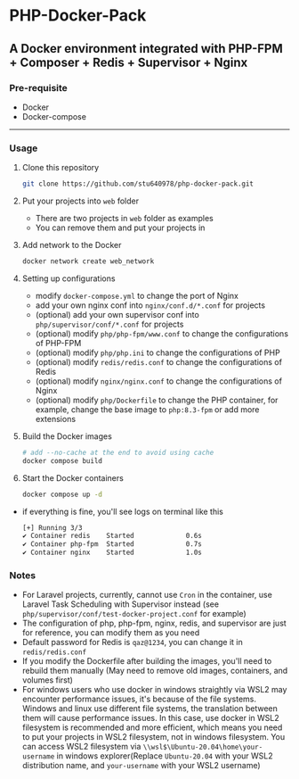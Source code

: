 # PHP-Docker-Pack

## A Docker environment integrated with PHP-FPM + Composer + Redis + Supervisor + Nginx

### Pre-requisite

- Docker
- Docker-compose

---

### Usage

1. Clone this repository

   ```bash
   git clone https://github.com/stu640978/php-docker-pack.git
   ```

2. Put your projects into `web` folder

   - There are two projects in `web` folder as examples
   - You can remove them and put your projects in

3. Add network to the Docker

   ```bash
   docker network create web_network
   ```

4. Setting up configurations

   - modify `docker-compose.yml` to change the port of Nginx
   - add your own nginx conf into `nginx/conf.d/*.conf` for projects
   - (optional) add your own supervisor conf into `php/supervisor/conf/*.conf` for projects
   - (optional) modify `php/php-fpm/www.conf` to change the configurations of PHP-FPM
   - (optional) modify `php/php.ini` to change the configurations of PHP
   - (optional) modify `redis/redis.conf` to change the configurations of Redis
   - (optional) modify `nginx/nginx.conf` to change the configurations of Nginx
   - (optional) modify `php/Dockerfile` to change the PHP container, for example, change the base image to `php:8.3-fpm` or add more extensions

5. Build the Docker images

   ```bash
   # add --no-cache at the end to avoid using cache
   docker compose build
   ```

6. Start the Docker containers

   ```bash
   docker compose up -d
   ```

- if everything is fine, you'll see logs on terminal like this
  ```bash
  [+] Running 3/3
  ✔ Container redis    Started             0.6s
  ✔ Container php-fpm  Started             0.7s
  ✔ Container nginx    Started             1.0s
  ```

### Notes

- For Laravel projects, currently, cannot use `Cron` in the container, use Laravel Task Scheduling with Supervisor instead (see `php/supervisor/conf/test-docker-project.conf` for example)
- The configuration of php, php-fpm, nginx, redis, and supervisor are just for reference, you can modify them as you need
- Default password for Redis is `qaz@1234`, you can change it in `redis/redis.conf`
- If you modify the Dockerfile after building the images, you'll need to rebuild them manually (May need to remove old images, containers, and volumes first)
- For windows users who use docker in windows straightly via WSL2 may encounter performance issues, it's because of the file systems. Windows and linux use different file systems, the translation between them will cause performance issues. In this case, use docker in WSL2 filesystem is recommended and more efficient, which means you need to put your projects in WSL2 filesystem, not in windows filesystem. You can access WSL2 filesystem via `\\wsl$\Ubuntu-20.04\home\your-username` in windows explorer(Replace `Ubuntu-20.04` with your WSL2 distribution name, and `your-username` with your WSL2 username)
